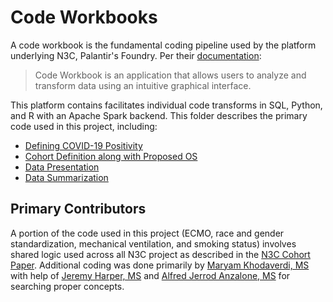 # Code Workbooks
A code workbook is the fundamental coding pipeline used by the platform underlying N3C, Palantir's Foundry. Per their [documentation](https://unite.nih.gov/workspace/documentation/product/code-workbook/overview):

>Code Workbook is an application that allows users to analyze and transform data using an intuitive graphical interface.

This platform contains facilitates individual code transforms in SQL, Python, and R with an Apache Spark backend. This folder describes the primary code used in this project, including: 

 - [Defining COVID-19 Positivity](https://github.com/National-COVID-Cohort-Collaborative/CS-Rural-Health/tree/main/rural-mortality-and-hospitalization/code-workbook/Get-COVID-Positive-Patients)
 - [Cohort Definition along with Proposed OS](https://github.com/National-COVID-Cohort-Collaborative/CS-Rural-Health/tree/main/ordinal-scale/code-workbook/Adjusted_OS)
 - [Data Presentation](https://github.com/National-COVID-Cohort-Collaborative/CS-Rural-Health/tree/main/ordinal-scale/code-workbook/Transitional_Probabilities)
 - [Data Summarization](https://github.com/National-COVID-Cohort-Collaborative/CS-Rural-Health/tree/main/ordinal-scale/code-workbook/Summary_Tables)

## Primary Contributors
A portion of the code used in this project (ECMO, race and gender standardization, mechanical ventilation, and smoking status) involves shared logic used across all N3C project as described in the [N3C Cohort Paper](https://www.medrxiv.org/content/10.1101/2021.01.12.21249511v3.full-text). Additional coding was done primarily by 
[Maryam Khodaverdi, MS](https://directory.hsc.wvu.edu/Profile/61365) with help of [Jeremy Harper, MS](https://owlhealthworks.com/) and [Alfred Jerrod Anzalone, MS](https://www.unmc.edu/bmi/current-students/student-bios/anzalone-jerrod-bio.html) for searching proper concepts.
